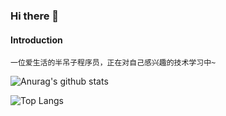 ### Hi there 👋

#### Introduction
```
一位爱生活的半吊子程序员，正在对自己感兴趣的技术学习中~
```

<!--
**iTomstudio/iTomstudio** is a ✨ _special_ ✨ repository because its `README.md` (this file) appears on your GitHub profile.

Here are some ideas to get you started:

- 🔭 I’m currently working on ...
- 🌱 I’m currently learning ...
- 👯 I’m looking to collaborate on ...
- 🤔 I’m looking for help with ...
- 💬 Ask me about ...
- 📫 How to reach me: ...
- 😄 Pronouns: ...
- ⚡ Fun fact: ...
-->

![Anurag's github stats](https://github-readme-stats.vercel.app/api?username=iTomstudio&show_icons=true&theme=radical)

![Top Langs](https://github-readme-stats.vercel.app/api/top-langs/?username=iTomstudio&layout=compact&hide=html)
